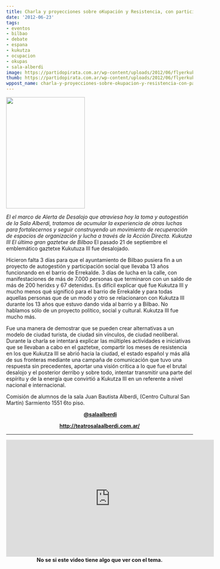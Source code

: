 ```yaml
---
title: Charla y proyecciones sobre oKupación y Resistencia, con participantes de Kukutza!
date: '2012-06-23'
tags:
- eventos
- bilbao
- debate
- espana
- kukutza
- ocupacion
- okupas
- sala-alberdi
image: https://partidopirata.com.ar/wp-content/uploads/2012/06/flyerkukutzaasamblea-final25.jpg
thumb: https://partidopirata.com.ar/wp-content/uploads/2012/06/flyerkukutzaasamblea-final25-150x150.jpg
wppost_name: charla-y-proyecciones-sobre-okupacion-y-resistencia-con-participantes-de-kukutza
---
```


<a href="https://partidopirata.com.ar/wp-content/uploads/2012/06/flyerkukutzaasamblea-final25.jpg"><img class="size-medium wp-image-4913" title="flyerkukutzaasamblea final25" src="https://partidopirata.com.ar/wp-content/uploads/2012/06/flyerkukutzaasamblea-final25-212x300.jpg" alt="" width="212" height="300" /></a>


*El el marco de Alerta de Desalojo que atraviesa hoy la toma y autogestión de la Sala Alberdi, tratamos de acumular la experiencia de otras luchas para fortalecernos y seguir construyendo un movimiento de recuperación de espacios de organización y lucha a través de la Acción Directa.* *Kukutza III El último gran gaztetxe de Bilbao* El pasado 21 de septiembre el emblemático gaztetxe Kukutuza III fue desalojado.

Hicieron falta 3 días para que el ayuntamiento de Bilbao pusiera fin a un proyecto de autogestión y participación social que llevaba 13 años funcionando en el barrio de Errekalde. 3 días de lucha en la calle, con manifestaciones de más de 7.000 personas que terminaron con un saldo de más de 200 heridxs y 67 detenidxs. Es difícil explicar qué fue Kukutza III y mucho menos qué significó para el barrio de Errekalde y para todas aquellas personas que de un modo y otro se relacionaron con Kukutza III durante los 13 años que estuvo dando vida al barrio y a Bilbao. No hablamos sólo de un proyecto político, social y cultural. Kukutza III fue mucho más.

Fue una manera de demostrar que se pueden crear alternativas a un modelo de ciudad turista, de ciudad sin vínculos, de ciudad neoliberal. Durante la charla se intentará explicar las múltiples actividades e iniciativas que se llevaban a cabo en el gaztetxe, compartir los meses de resistencia en los que Kukutza III se abrió hacia la ciudad, el estado español y más allá de sus fronteras mediante una campaña de comunicación que tuvo una respuesta sin precedentes, aportar una visión crítica a lo que fue el brutal desalojo y el posterior derribo y sobre todo, intentar transmitir una parte del espíritu y de la energía que convirtió a Kukutza III en un referente a nivel nacional e internacional.

Comisión de alumnos de la sala Juan Bautista Alberdi, (Centro Cultural San Martín) Sarmiento 1551 6to piso.
<p style="text-align: center;"><strong> <a href="https://twitter.com/@salaalberdi" target="_blank">@salaalberdi</a></strong></p>
<p style="text-align: center;"><strong><a href="http://teatrosalaalberdi.com.ar/" target="_blank">http://teatrosalaalberdi.com.ar/</a></strong></p>


<hr />
<p style="text-align: center;"><iframe src="http://www.youtube.com/embed/BmJd_IkI_74" frameborder="0" width="560" height="315"></iframe>
<strong>No se si este video tiene algo que ver con el tema.</strong></p>
